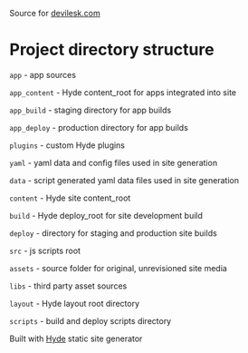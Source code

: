 Source for [devilesk.com](http://devilesk.com)

# Project directory structure

`app` - app sources

`app_content` - Hyde content_root for apps integrated into site

`app_build` - staging directory for app builds

`app_deploy` - production directory for app builds

`plugins` - custom Hyde plugins

`yaml` - yaml data and config files used in site generation

`data` - script generated yaml data files used in site generation

`content` - Hyde site content_root

`build` - Hyde deploy_root for site development build

`deploy` - directory for staging and production site builds

`src` - js scripts root

`assets` - source folder for original, unrevisioned site media

`libs` - third party asset sources

`layout` - Hyde layout root directory

`scripts` - build and deploy scripts directory

Built with [Hyde](https://github.com/hyde/hyde) static site generator